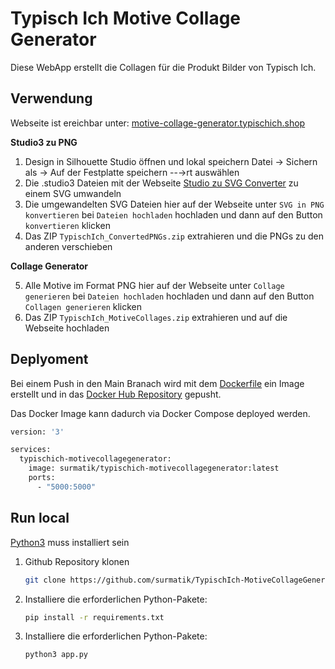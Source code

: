 # Typisch Ich Motive Collage Generator
Diese WebApp erstellt die Collagen für die Produkt Bilder von Typisch Ich.

## Verwendung
Webseite ist ereichbar unter: [motive-collage-generator.typischich.shop](https://motive-collage-generator.typischich.shop/)

**Studio3 zu PNG**

1. Design in Silhouette Studio öffnen und lokal speichern
   Datei → Sichern als → Auf der Festplatte speichern --→rt auswählen
2. Die .studio3 Dateien mit der Webseite [Studio zu SVG Converter](http://www.ideas-r-us-software.uk/FileConverters/SilhouetteStudioConverter.aspx) zu einem SVG umwandeln
3. Die umgewandelten SVG Dateien hier auf der Webseite unter `SVG in PNG konvertieren`
 bei `Dateien hochladen` hochladen und dann auf den Button `konvertieren` klicken
4. Das ZIP `TypischIch_ConvertedPNGs.zip` extrahieren und die PNGs zu den anderen verschieben

**Collage Generator**

5. Alle Motive im Format PNG hier auf der Webseite unter `Collage generieren` bei `Dateien hochladen` hochladen und dann auf den Button `Collagen generieren` klicken
6. Das ZIP `TypischIch_MotiveCollages.zip` extrahieren und auf die Webseite hochladen

## Deplyoment
Bei einem Push in den Main Branach wird mit dem [Dockerfile](Dockerfile) ein Image erstellt und in das [Docker Hub Repository](https://hub.docker.com/repository/docker/surmatik/typischich-motivecollagegenerator/) gepusht.

Das Docker Image kann dadurch via Docker Compose deployed werden.
```sh
version: '3'

services:
  typischich-motivecollagegenerator:
    image: surmatik/typischich-motivecollagegenerator:latest
    ports:
      - "5000:5000"
```

## Run local
[Python3](https://www.python.org/downloads/) muss installiert sein
1. Github Repository klonen
   ```sh
   git clone https://github.com/surmatik/TypischIch-MotiveCollageGenerator.git
   ```
2. Installiere die erforderlichen Python-Pakete:
   ```sh
   pip install -r requirements.txt
   ```
3. Installiere die erforderlichen Python-Pakete:
   ```sh
   python3 app.py
   ```